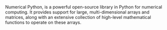  Numerical Python, is a powerful open-source library in Python for numerical computing. It provides support for large, multi-dimensional arrays and matrices, along with an extensive collection of high-level mathematical functions to operate on these arrays.
